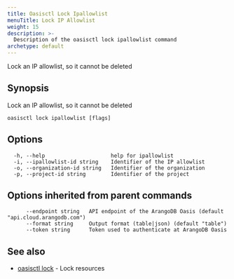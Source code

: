 ```yaml
---
title: Oasisctl Lock Ipallowlist
menuTitle: Lock IP Allowlist
weight: 15
description: >-
  Description of the oasisctl lock ipallowlist command
archetype: default
---
```

Lock an IP allowlist, so it cannot be deleted

## Synopsis

Lock an IP allowlist, so it cannot be deleted

```
oasisctl lock ipallowlist [flags]
```

## Options

```
  -h, --help                     help for ipallowlist
  -i, --ipallowlist-id string    Identifier of the IP allowlist
  -o, --organization-id string   Identifier of the organization
  -p, --project-id string        Identifier of the project
```

## Options inherited from parent commands

```
      --endpoint string   API endpoint of the ArangoDB Oasis (default "api.cloud.arangodb.com")
      --format string     Output format (table|json) (default "table")
      --token string      Token used to authenticate at ArangoDB Oasis
```

## See also

* [oasisctl lock](_index.md)	 - Lock resources

